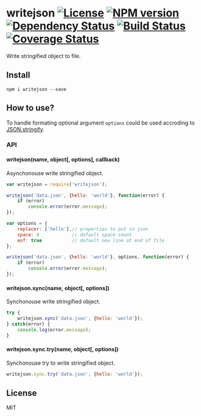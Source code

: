 # writejson [![License][LicenseIMGURL]][LicenseURL] [![NPM version][NPMIMGURL]][NPMURL] [![Dependency Status][DependencyStatusIMGURL]][DependencyStatusURL] [![Build Status][BuildStatusIMGURL]][BuildStatusURL] [![Coverage Status][CoverageIMGURL]][CoverageURL]

Write stringified object to file.

## Install

```
npm i writejson --save
```
## How to use?
To handle formating optional argument `options` could be used accroding to [JSON.stringify][StringifyURL].

### API

#### writejson(name, object[, options], callback)
Asynchonouse write stringified object.

```js
var writejson = require('writejson');

writejson('data.json', {hello: 'world'}, function(error) {
    if (error)
        console.error(error.message);
});

var options = {
    replacer: ['hello'],// properties to put in json
    space: 4            // default space count
    eof: true           // default new line at end of file
};

writejson('data.json', {hello: 'world'}, options, function(error) {
    if (error)
        console.error(error.message);
});

```
#### writejson.sync(name, object[, options])
Synchonouse write stringified object.

```js
try {
    writejson.sync('data.json', {hello: 'world'});
} catch(error) {
    console.log(error.message);
}
```

#### writejson.sync.try(name, object[, options])
Synchonouse try to write stringified object.

```js
writejson.sync.try('data.json', {hello: 'world'});
```

## License

MIT

[StringifyURL]:             https://developer.mozilla.org/en/docs/Web/JavaScript/Reference/Global_Objects/JSON/stringify
[NPMIMGURL]:                https://img.shields.io/npm/v/writejson.svg?style=flat
[BuildStatusIMGURL]:        https://img.shields.io/travis/coderaiser/node-writejson/master.svg?style=flat
[DependencyStatusIMGURL]:   https://img.shields.io/david/coderaiser/node-writejson.svg?style=flat
[LicenseIMGURL]:            https://img.shields.io/badge/license-MIT-317BF9.svg?style=flat
[CoverageIMGURL]:           https://coveralls.io/repos/coderaiser/node-writejson/badge.svg?branch=master&service=github
[NPMURL]:                   https://npmjs.org/package/writejson "npm"
[BuildStatusURL]:           https://travis-ci.org/coderaiser/node-writejson  "Build Status"
[DependencyStatusURL]:      https://david-dm.org/coderaiser/node-writejson "Dependency Status"
[LicenseURL]:               https://tldrlegal.com/license/mit-license "MIT License"
[CoverageURL]:              https://coveralls.io/github/coderaiser/node-writejson?branch=master
